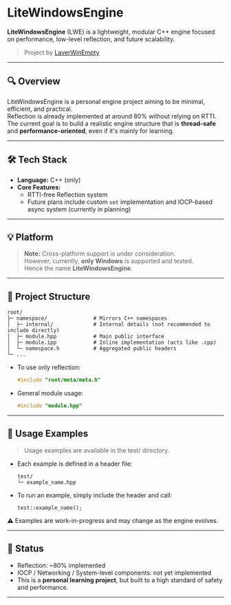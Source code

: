 # LiteWindowsEngine

**LiteWindowsEngine** (LWE) is a lightweight, modular C++ engine focused on performance, low-level reflection, and future scalability.

> Project by [LaverWinEmpty](https://github.com/LaverWinEmpty)

---

## 🔍 Overview

LiteWindowsEngine is a personal engine project aiming to be minimal, efficient, and practical.  
Reflection is already implemented at around 80% without relying on RTTI.  
The current goal is to build a realistic engine structure that is **thread-safe** and **performance-oriented**, even if it's mainly for learning.

---

## 🛠️ Tech Stack

- **Language:** C++ (only)
- **Core Features:**
  - RTTI-free Reflection system
  - Future plans include custom `set` implementation and IOCP-based async system (currently in planning)

---

## 💡 Platform

> **Note:** Cross-platform support is under consideration.  
> However, currently, **only Windows** is supported and tested.  
> Hence the name **LiteWindowsEngine**.

---

## 📁 Project Structure

```
root/
├─ namespace/               # Mirrors C++ namespaces
│  ├─ internal/             # Internal details (not recommended to include directly)
│  ├─ module.hpp            # Main public interface
│  ├─ module.ipp            # Inline implementation (acts like .cpp)
│  └─ namespace.h           # Aggregated public headers
└─ ...
```

- To use only reflection:
  ```cpp
  #include "root/meta/meta.h"
  ```
- General module usage:
  ```cpp
  #include "module.hpp"
  ```

---

## 🧪 Usage Examples

> Usage examples are available in the test/ directory.

- Each example is defined in a header file:
  ```
  test/
  └─ example_name.hpp
  ```

- To run an example, simply include the header and call:
  ```
  test::example_name();
  ```

⚠️ Examples are work-in-progress and may change as the engine evolves.

---

## 🚧 Status

- Reflection: ~80% implemented  
- IOCP / Networking / System-level components: not yet implemented  
- This is a **personal learning project**, but built to a high standard of safety and performance.  

---
